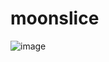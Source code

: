 # moonslice

![image](https://github.com/rk042/moonslice/assets/55497156/1839b47b-9473-415c-ad56-3dbabf80b880)
